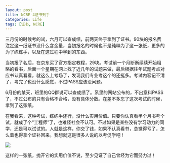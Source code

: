 ```yaml
---
layout: post
title: NCRE-4证书到手
categories: Life
tags: [证书, NCRE]
---
```


三月份的时候考的试，六月可以查成绩，前两天终于拿到了证书。90块的报名费注定这一纸证书没什么含金量，当初报名的时候也不是纯粹为了这一张纸，更多的为了练练手，以及在这过程中学到的东西。

当初报了名后，在京东买了官方指定教程，29块。考试前一个月断断续续开始粗略的看书，后面一个星期在网上找了近几年的试题来做，最后根据往年试题考点对应书认真看看，就这么上考场了，发现我们专业考这个的还挺多。考试内容记不清了，考完了也没什么感觉，不过PASS应该没问题。

6月份的某天，班里的QQ群说可以查成绩了。系里的网站公布的，不出意料PASS了，不过公布的只有合格不合格，没有具体分数。在差不多忘了这次考试的时候，拿到了这张纸。

在我看来，这种考试，练练手还行，没什么实用价值。只要你认真看半个月书考个试，就成了个“工程师”了，也难怪社会不认可。不过如果是某些没有学习动力的同学，还是可以试试的。人就是这样，你交了钱，如果不认真看书，总觉得亏了，怎么着也得拿个证补回来。我想就这是很多人说的以考促学吧！

![](http://pic.yupoo.com/songtl/CLfQ2p9M/medish.jpg)

这样的一张纸，抛开它的实用价值不说，至少见证了自己曾经为它而努力过！
